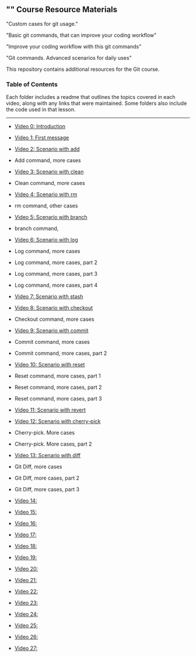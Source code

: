 ## "" Course Resource Materials


"Custom cases for git usage."

"Basic git commands, that can improve your coding workflow"

"Improve your coding workflow with this git commands"

"Git commands. Advanced scenarios for daily uses"






This repository contains additional resources for the Git course.



### Table of Contents

Each folder includes a readme that outlines the topics covered in each video, along with any links that were maintained. Some folders also include the code used in that lesson.


---












- [Video 0: Introduction](./video-01)

- [Video 1: First message](./video-03)

- [Video 2: Scenario with add](./video-04)
- Add command, more cases

- [Video 3: Scenario with clean](./video-05)
- Clean command, more cases

- [Video 4: Scenario with rm](./video-06)
- rm command, other cases

- [Video 5: Scenario with branch](./video-07)
- branch command,

- [Video 6: Scenario with log](./video-08)
- Log command, more cases
- Log command, more cases, part 2
- Log command, more cases, part 3
- Log command, more cases, part 4

- [Video 7: Scenario with stash](.//video-09)

- [Video 8: Scenario with checkout](.//video-09)
- Checkout command, more cases

- [Video 9: Scenario with commit](.//video-09)
- Commit command, more cases
- Commit command, more cases, part 2

- [Video 10: Scenario with reset](./video-12)
- Reset command, more cases, part 1
- Reset command, more cases, part 2
- Reset command, more cases, part 3

- [Video 11: Scenario with revert](./video-13)

- [Video 12: Scenario with cherry-pick](./video-14)
- Cherry-pick. More cases
- Cherry-pick. More cases, part 2


- [Video 13: Scenario with diff](./video-15)
- Git Diff, more cases
- Git Diff, more cases, part 2
- Git Diff, more cases, part 3


- [Video 14: ](./video-16)
- [Video 15: ](./video-17)

- [Video 16: ](./video-17)
- [Video 17: ](./video-17)
- [Video 18: ](./video-17)
- [Video 19: ](./video-17)
- [Video 20: ](./video-17)
- [Video 21: ](./video-17)
- [Video 22: ](./video-17)

- [Video 23: ](./video-17)
- [Video 24: ](./video-17)
- [Video 25: ](./video-17)
- [Video 26: ](./video-17)
- [Video 27: ](./video-17)
